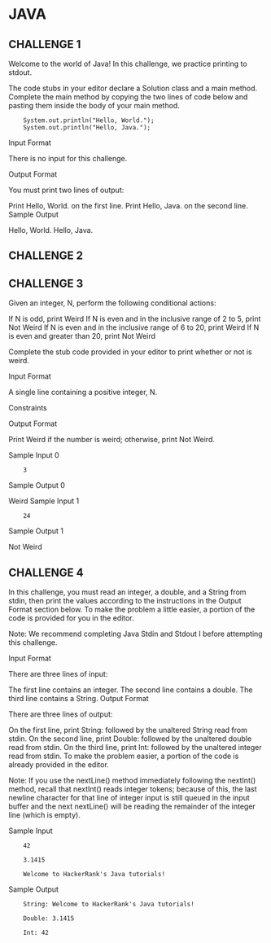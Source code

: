 # JAVA

## CHALLENGE 1

Welcome to the world of Java! In this challenge, we practice printing to stdout.

The code stubs in your editor declare a Solution class and a main method. Complete the main method by copying the two lines of code below and pasting them inside the body of your main method.

        System.out.println("Hello, World.");
        System.out.println("Hello, Java.");

Input Format

There is no input for this challenge.

Output Format

You must print two lines of output:

Print Hello, World. on the first line.
Print Hello, Java. on the second line.
Sample Output

Hello, World.
Hello, Java.

## CHALLENGE 2



## CHALLENGE 3

Given an integer, N, perform the following conditional actions:

If N is odd, print Weird
If N is even and in the inclusive range of 2 to 5, print Not Weird
If N is even and in the inclusive range of 6 to 20, print Weird
If N is even and greater than 20, print Not Weird

Complete the stub code provided in your editor to print whether or not  is weird.

Input Format

A single line containing a positive integer, N.

Constraints

Output Format

Print Weird if the number is weird; otherwise, print Not Weird.

Sample Input 0

        3

Sample Output 0

Weird
Sample Input 1

        24

Sample Output 1

Not Weird

## CHALLENGE 4

In this challenge, you must read an integer, a double, and a String from stdin, then print the values according to the instructions in the Output Format section below. To make the problem a little easier, a portion of the code is provided for you in the editor.

Note: We recommend completing Java Stdin and Stdout I before attempting this challenge.

Input Format

There are three lines of input:

The first line contains an integer.
The second line contains a double.
The third line contains a String.
Output Format

There are three lines of output:

On the first line, print String: followed by the unaltered String read from stdin.
On the second line, print Double: followed by the unaltered double read from stdin.
On the third line, print Int: followed by the unaltered integer read from stdin.
To make the problem easier, a portion of the code is already provided in the editor.

Note: If you use the nextLine() method immediately following the nextInt() method, recall that nextInt() reads integer tokens; because of this, the last newline character for that line of integer input is still queued in the input buffer and the next nextLine() will be reading the remainder of the integer line (which is empty).

Sample Input

        42

        3.1415

        Welcome to HackerRank's Java tutorials!

Sample Output

        String: Welcome to HackerRank's Java tutorials!

        Double: 3.1415

        Int: 42
